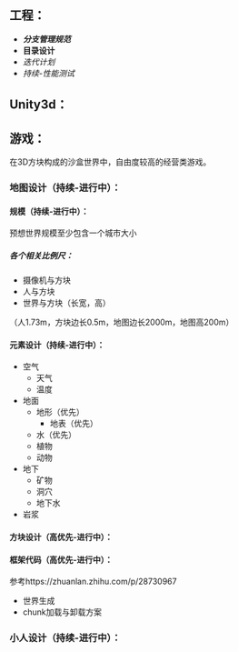 ## 工程：
* ***分支管理规范***
* **目录设计**
* *迭代计划*
* *持续-性能测试*

## Unity3d：

## 游戏：
在3D方块构成的沙盒世界中，自由度较高的经营类游戏。

### 地图设计（持续-进行中）：
#### 规模（持续-进行中）：
预想世界规模至少包含一个城市大小
##### 各个相关比例尺：
* 摄像机与方块
* 人与方块
* 世界与方块（长宽，高）

（人1.73m，方块边长0.5m，地图边长2000m，地图高200m）

#### 元素设计（持续-进行中）：
  * 空气
    * 天气
    * 温度
  * 地面
    * 地形（优先）
      * 地表（优先）
    * 水（优先）
    * 植物
    * 动物
  * 地下
    * 矿物
    * 洞穴
    * 地下水
  * 岩浆

#### 方块设计（高优先-进行中）：

#### 框架代码（高优先-进行中）：
参考https://zhuanlan.zhihu.com/p/28730967
* 世界生成
* chunk加载与卸载方案

### 小人设计（持续-进行中）：
